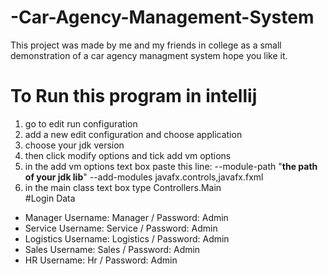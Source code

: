 # -Car-Agency-Management-System
This project was made by me and my friends in college as a small demonstration of a car agency managment system hope you like it.
# To Run this program in intellij 
1. go to edit run configuration
2. add a new edit configuration and choose application
3. choose your jdk version
4. then click modify options and tick add vm options
5. in the add vm options text box paste this line: --module-path "**the path of your jdk lib**" --add-modules javafx.controls,javafx.fxml
6. in the main class text box type Controllers.Main  
#Login Data
*	Manager          Username: Manager   /  Password: Admin
*	Service          Username: Service   /  Password: Admin
*	Logistics        Username: Logistics /   Password: Admin
*	Sales            Username: Sales     /   Password: Admin
*	HR               Username: Hr        /   Password: Admin


